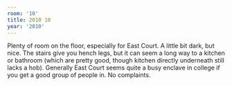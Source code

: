 ```yaml
---
room: '10'
title: 2010 10
year: '2010'
---
```


Plenty of room on the floor, especially for East Court. A little bit dark, but nice. The stairs give you hench legs, but it can seem a long way to a kitchen or bathroom (which are pretty good, though kitchen directly underneath still lacks a hob). Generally East Court seems quite a busy enclave in college if you get a good group of people in. No complaints.